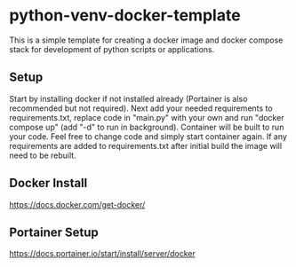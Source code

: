 # python-venv-docker-template

This is a simple template for creating a docker image and docker compose stack for development of python scripts or applications.  

## Setup
Start by installing docker if not installed already (Portainer is also recommended but not required). Next add your needed requirements to requirements.txt, replace code in "main.py" with your own and run "docker compose up" (add "-d" to run in background).  Container will be built to run your code. Feel free to change code and simply start container again.  If any requirements are added to requirements.txt after initial build the image will need to be rebuilt.

## Docker Install
https://docs.docker.com/get-docker/

## Portainer Setup
https://docs.portainer.io/start/install/server/docker
